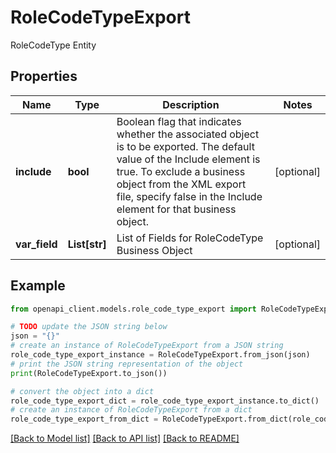 # RoleCodeTypeExport

RoleCodeType Entity

## Properties

Name | Type | Description | Notes
------------ | ------------- | ------------- | -------------
**include** | **bool** | Boolean flag that indicates whether the associated object is to be exported. The default value of the Include element is true. To exclude a business object from the XML export file, specify false in the Include element for that business object. | [optional] 
**var_field** | **List[str]** | List of Fields for RoleCodeType Business Object | [optional] 

## Example

```python
from openapi_client.models.role_code_type_export import RoleCodeTypeExport

# TODO update the JSON string below
json = "{}"
# create an instance of RoleCodeTypeExport from a JSON string
role_code_type_export_instance = RoleCodeTypeExport.from_json(json)
# print the JSON string representation of the object
print(RoleCodeTypeExport.to_json())

# convert the object into a dict
role_code_type_export_dict = role_code_type_export_instance.to_dict()
# create an instance of RoleCodeTypeExport from a dict
role_code_type_export_from_dict = RoleCodeTypeExport.from_dict(role_code_type_export_dict)
```
[[Back to Model list]](../README.md#documentation-for-models) [[Back to API list]](../README.md#documentation-for-api-endpoints) [[Back to README]](../README.md)


